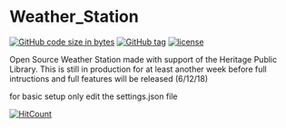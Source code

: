 # Weather_Station 


[![GitHub code size in bytes](https://img.shields.io/github/languages/code-size/ATech1/Weather_Station.svg?style=flat-square)](https://github.com/Atech1/Weather_Station)
[![GitHub tag](https://img.shields.io/github/tag/Atech1/Weather_Station.svg?style=flat-square)](https://github.com/Atech1/Weather_Station/tags/) 
[![license](https://img.shields.io/github/license/ATech1/Weather_Station.svg?style=flat-square)](https://github.com/ATech1/Weather_Station/master/LICENSE)



Open Source Weather Station made with support of the Heritage Public Library.
This is still in production for at least another week before full intructions and full features will be released (6/12/18)

for basic setup only edit the settings.json file

[![HitCount](http://hits.dwyl.io/ATech1/Weather_Station.svg)](http://hits.dwyl.io/Atech1/Weather_Station)
